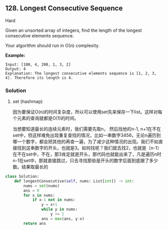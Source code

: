 ## 128. Longest Consecutive Sequence

Hard

Given an unsorted array of integers, find the length of the longest consecutive elements sequence.

Your algorithm should run in O(*n*) complexity.

**Example:**

```
Input: [100, 4, 200, 1, 3, 2]
Output: 4
Explanation: The longest consecutive elements sequence is [1, 2, 3, 4]. Therefore its length is 4.
```



### Solution

1. set (hashmap)

   因为要保证O(n)的时间复杂度，所以可以使用set先来保存一下list。这样对每个元素的查询就都是O(1)的时间。

   当想要知道最长的连续元素时，我们需要先取n， 然后找他的n-1, n+1在不在set中，但这样难免出现重复查找的情况，比如一串数字3456，无论n遍历到哪一个数字，都会把其他的再查一遍，为了减少这种情况的出现。我们不如直接找到这串数字的开头，也就是3。如何找呢？我们就去找2，也就是（n-1）在不在set中，不在，那3肯定就是开头，那代码也就能出来了，凡是遍历n时n-1在set中，那就直接跳过，只去寻找那些是开头的数字后面到底跟了多少数。结果取最长的

```python
class Solution:
    def longestConsecutive(self, nums: List[int]) -> int:
        nums = set(nums)
        ans = 0
        for x in nums:
            if x-1 not in nums:
                y = x+1
                while y in nums:
                    y += 1
                ans = max(ans, y-x)
        return ans
```

